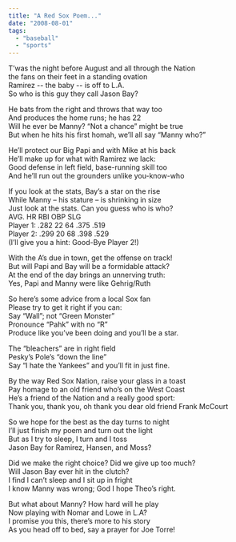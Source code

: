 ```yaml
---
title: "A Red Sox Poem..."
date: "2008-08-01"
tags:
  - "baseball"
  - "sports"
---
```


T’was the night before August and all through the Nation  
the fans on their feet in a standing ovation  
Ramirez -- the baby -- is off to L.A.  
So who is this guy they call Jason Bay?  
  
He bats from the right and throws that way too  
And produces the home runs; he has 22  
Will he ever be Manny? “Not a chance” might be true  
But when he hits his first homah, we’ll all say “Manny who?”  
  
He’ll protect our Big Papi and with Mike at his back  
He’ll make up for what with Ramirez we lack:  
Good defense in left field, base-running skill too  
And he’ll run out the grounders unlike you-know-who  
  
If you look at the stats, Bay’s a star on the rise  
While Manny – his stature – is shrinking in size  
Just look at the stats. Can you guess who is who?  
AVG. HR RBI OBP SLG  
Player 1: .282 22 64 .375 .519  
Player 2: .299 20 68 .398 .529  
(I’ll give you a hint: Good-Bye Player 2!)  
  
With the A’s due in town, get the offense on track!  
But will Papi and Bay will be a formidable attack?  
At the end of the day brings an unnerving truth:  
Yes, Papi and Manny were like Gehrig/Ruth  
  
So here’s some advice from a local Sox fan  
Please try to get it right if you can:  
Say “Wall”; not “Green Monster”  
Pronounce “Pahk” with no “R”  
Produce like you’ve been doing and you’ll be a star.  
  
The “bleachers” are in right field  
Pesky’s Pole’s “down the line”  
Say “I hate the Yankees” and you’ll fit in just fine.  
  
By the way Red Sox Nation, raise your glass in a toast  
Pay homage to an old friend who’s on the West Coast  
He’s a friend of the Nation and a really good sport:  
Thank you, thank you, oh thank you dear old friend Frank McCourt  
  
So we hope for the best as the day turns to night  
I’ll just finish my poem and turn out the light  
But as I try to sleep, I turn and I toss  
Jason Bay for Ramirez, Hansen, and Moss?  
  
Did we make the right choice? Did we give up too much?  
Will Jason Bay ever hit in the clutch?  
I find I can’t sleep and I sit up in fright  
I know Manny was wrong; God I hope Theo’s right.  
  
But what about Manny? How hard will he play  
Now playing with Nomar and Lowe in L.A?  
I promise you this, there’s more to his story  
As you head off to bed, say a prayer for Joe Torre!
